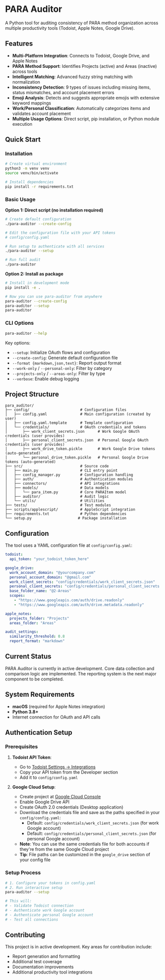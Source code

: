 # PARA Auditor

A Python tool for auditing consistency of PARA method organization across multiple productivity tools (Todoist, Apple Notes, Google Drive).

## Features

- **Multi-Platform Integration**: Connects to Todoist, Google Drive, and Apple Notes
- **PARA Method Support**: Identifies Projects (active) and Areas (inactive) across tools
- **Intelligent Matching**: Advanced fuzzy string matching with normalization
- **Inconsistency Detection**: 9 types of issues including missing items, status mismatches, and account placement errors
- **Emoji Analysis**: Detects and suggests appropriate emojis with extensive keyword mappings
- **Work/Personal Classification**: Automatically categorizes items and validates account placement
- **Multiple Usage Options**: Direct script, pip installation, or Python module execution

## Quick Start

### Installation

```bash
# Create virtual environment
python3 -m venv venv
source venv/bin/activate

# Install dependencies
pip install -r requirements.txt
```

### Basic Usage

**Option 1: Direct script (no installation required)**
```bash
# Create default configuration
./para-auditor --create-config

# Edit the configuration file with your API tokens
# config/config.yaml

# Run setup to authenticate with all services
./para-auditor --setup

# Run full audit
./para-auditor
```

**Option 2: Install as package**
```bash
# Install in development mode
pip install -e .

# Now you can use para-auditor from anywhere
para-auditor --create-config
para-auditor --setup
para-auditor
```

### CLI Options

```bash
para-auditor --help
```

Key options:
- `--setup`: Initialize OAuth flows and configuration
- `--create-config`: Generate default configuration file
- `--format {markdown,json,text}`: Report output format
- `--work-only` / `--personal-only`: Filter by category
- `--projects-only` / `--areas-only`: Filter by type
- `--verbose`: Enable debug logging

## Project Structure

```
para_auditor/
├── config/                       # Configuration files
│   ├── config.yaml               # Main configuration (created by user)
│   ├── config.yaml.template      # Template configuration
│   └── credentials/              # OAuth credentials and tokens
│       ├── work_client_secrets.json      # Work Google OAuth credentials (user provides)
│       ├── personal_client_secrets.json  # Personal Google OAuth credentials (user provides)
│       ├── work_drive_token.pickle       # Work Google Drive tokens (auto-generated)
│       └── personal_drive_token.pickle   # Personal Google Drive tokens (auto-generated)
├── src/                          # Source code
│   ├── main.py                   # CLI entry point
│   ├── config_manager.py         # Configuration handling
│   ├── auth/                     # Authentication modules
│   ├── connectors/               # API integrations
│   ├── models/                   # Data models
│   │   └── para_item.py          # Core PARAItem model
│   ├── auditor/                  # Audit logic
│   └── utils/                    # Utilities
├── tests/                        # Test modules
├── scripts/applescript/          # AppleScript integration
├── requirements.txt              # Python dependencies
└── setup.py                     # Package installation
```

## Configuration

The tool uses a YAML configuration file at `config/config.yaml`:

```yaml
todoist:
  api_token: "your_todoist_token_here"

google_drive:
  work_account_domain: "@yourcompany.com"
  personal_account_domain: "@gmail.com"
  work_client_secrets: "config/credentials/work_client_secrets.json"
  personal_client_secrets: "config/credentials/personal_client_secrets.json"
  base_folder_name: "@2-Areas"
  scopes:
    - "https://www.googleapis.com/auth/drive.readonly"
    - "https://www.googleapis.com/auth/drive.metadata.readonly"

apple_notes:
  projects_folder: "Projects"
  areas_folder: "Areas"

audit_settings:
  similarity_threshold: 0.8
  report_format: "markdown"
```

## Current Status

PARA Auditor is currently in active development. Core data collection and comparison logic are implemented. The reporting system is the next major component to be completed.

## System Requirements

- **macOS** (required for Apple Notes integration)
- **Python 3.8+**
- Internet connection for OAuth and API calls

## Authentication Setup

### Prerequisites

1. **Todoist API Token**:
   - Go to [Todoist Settings → Integrations](https://todoist.com/prefs/integrations)
   - Copy your API token from the Developer section
   - Add it to `config/config.yaml`

2. **Google Cloud Setup**:
   - Create project at [Google Cloud Console](https://console.cloud.google.com/)
   - Enable Google Drive API
   - Create OAuth 2.0 credentials (Desktop application)
   - Download the credentials file and save as the paths specified in your `config/config.yaml`:
     - Default: `config/credentials/work_client_secrets.json` (for work Google account)
     - Default: `config/credentials/personal_client_secrets.json` (for personal Google account)
   - **Note**: You can use the same credentials file for both accounts if they're from the same Google Cloud project
   - **Tip**: File paths can be customized in the `google_drive` section of your config file

### Setup Process

```bash
# 1. Configure your tokens in config.yaml
# 2. Run interactive setup
para-auditor --setup

# This will:
# - Validate Todoist connection
# - Authenticate work Google account
# - Authenticate personal Google account
# - Test all connections
```

## Contributing

This project is in active development. Key areas for contribution include:

- Report generation and formatting
- Additional test coverage
- Documentation improvements
- Additional productivity tool integrations